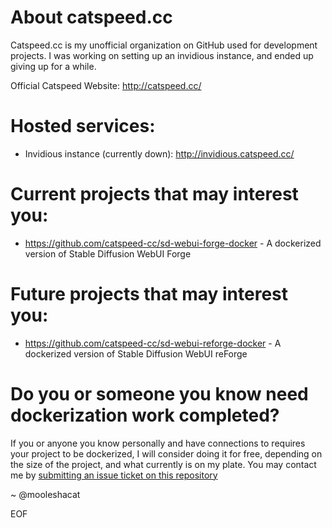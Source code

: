 # About catspeed.cc
Catspeed.cc is my unofficial organization on GitHub used for development projects. I was working on setting up an invidious instance, and ended up giving up for a while.

Official Catspeed Website: http://catspeed.cc/

# Hosted services:
- Invidious instance (currently down): http://invidious.catspeed.cc/

# Current projects that may interest you:
- https://github.com/catspeed-cc/sd-webui-forge-docker - A dockerized version of Stable Diffusion WebUI Forge

# Future projects that may interest you:
- https://github.com/catspeed-cc/sd-webui-reforge-docker - A dockerized version of Stable Diffusion WebUI reForge

# Do you or someone you know need dockerization work completed?
If you or anyone you know personally and have connections to requires your project to be dockerized, I will consider doing it for free, depending on the size of the project, and what currently is on my plate. You may contact me by [submitting an issue ticket on this repository](https://github.com/catspeed-cc/sd-webui-forge-docker/issues)

~ @mooleshacat

EOF

